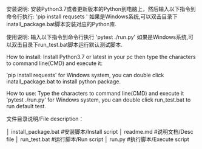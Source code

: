 安装说明: 
安装Python3.7或者更新版本的Python到电脑上，然后输入以下指令到命令行执行:
'pip install requsets '
如果是Windows系统,可以双击目录下inatall_package.bat脚本安装对应的Python库.

使用说明:
输入以下指令到命令行执行
'pytest ./run.py'
如果是Windows系统,可以双击目录下run_test.bat脚本运行默认测试脚本.




How to install: 
Install Python3.7 or latest in your pc then type the characters to command line(CMD) and execute it:

'pip install requests'
for Windows system, you can double click inatall_package.bat to install python package.

How to use:
Type the characters to command line(CMD) and execute it
'pytest ./run.py'
for Windows system, you can double click run_test.bat to run default test.


文件目录说明/File description：

│  install_package.bat     #安装脚本/Install script
│  readme.md                #说明文档/Desc file
│  run_test.bat               #运行脚本/Run script
│  run.py                       #执行脚本/Execute script
